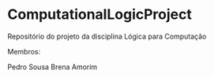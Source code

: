 # ComputationalLogicProject


Repositório do projeto da disciplina Lógica para Computação

Membros:

Pedro Sousa
Brena Amorim

